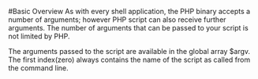 #Basic Overview
As with every shell application, the PHP binary accepts a number of arguments; however PHP script can also receive further arguments. The number of arguments that can be passed to your script is not limited by PHP.

The arguments passed to the script are available in the global array $argv. The first index(zero) always contains the name of the script as called from the command line.